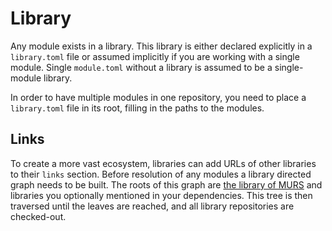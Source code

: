 # Library
Any module exists in a library. This library is either declared explicitly in a `library.toml` file or assumed implicitly if you are working with a single module. Single `module.toml` without a library is assumed to be a single-module library.

In order to have multiple modules in one repository, you need to place a `library.toml` file in its root, filling in the paths to the modules.

## Links
To create a more vast ecosystem, libraries can add URLs of other libraries to their `links` section. Before resolution of any modules a library directed graph needs to be built. The roots of this graph are [the library of MURS](https://github.com/skyne98/murs-library) and libraries you optionally mentioned in your dependencies. This tree is then traversed until the leaves are reached, and all library repositories are checked-out.